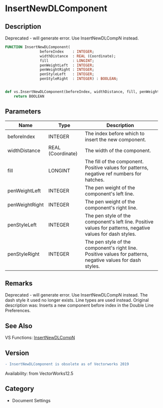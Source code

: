 # InsertNewDLComponent

## Description
Deprecated - will generate error. Use InsertNewDLCompN instead.

```pascal
FUNCTION InsertNewDLComponent(
				beforeIndex    : INTEGER;
				widthDistance  : REAL (Coordinate);
				fill           : LONGINT;
				penWeightLeft  : INTEGER;
				penWeightRight : INTEGER;
				penStyleLeft   : INTEGER;
				penStyleRight  : INTEGER) : BOOLEAN;
```

```python

def vs.InsertNewDLComponent(beforeIndex, widthDistance, fill, penWeightLeft, penWeightRight, penStyleLeft, penStyleRight):
    return BOOLEAN
```

## Parameters
|Name|Type|Description|
|---|---|---|
|beforeIndex|INTEGER|The index before which to insert the new component.|
|widthDistance|REAL (Coordinate)|The width of the component.|
|fill|LONGINT|The fill of the component.  Positive values for patterns, negative ref numbers for hatches.|
|penWeightLeft|INTEGER|The pen weight of the component's left line.|
|penWeightRight|INTEGER|The pen weight of the component's right line.|
|penStyleLeft|INTEGER|The pen style of the component's left line.  Positive values for patterns, negative values for dash styles.|
|penStyleRight|INTEGER|The pen style of the component's right line.  Positive values for patterns, negative values for dash styles.|

## Remarks
Deprecated - will generate error. Use InsertNewDLCompN instead. The dash style it used no longer exists. Line types are used instead. Original description was: Inserts a new component before index in the Double Line Preferences.

## See Also
VS Functions:
[InsertNewDLCompN](InsertNewDLCompN.md)

## Version
```diff
- InsertNewDLComponent is obsolete as of Vectorworks 2019
```

Availability: from VectorWorks12.5
## Category
* Document Settings

